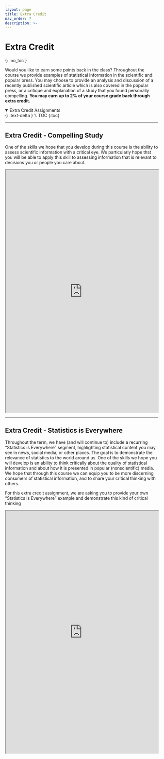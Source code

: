 ```yaml
---
layout: page
title: Extra Credit
nav_order: 7
description: >-
---
```


# Extra Credit
{: .no_toc }

Would you like to earn some points back in the class? Throughout the course we provide examples of statistical information in the scientific and popular press. You may choose to provide an analysis and discussion of a recently published scientific article which is also covered in the popular press, or a critique and explanation of a study that you found personally compelling. **You may earn up to 2% of your course grade back through extra credit.** 

<!-- Out of the four different EC opportunities, please pick two to complete. You're more than welcome to do more than two, but you will only receive credit for two for an additional 1% to your final grade (for each EC assignment). -->

<details open markdown="block">
  <summary>
    Extra Credit Assignments
  </summary>
  {: .text-delta }
1. TOC
{:toc}
</details>

<hr>

## Extra Credit - Compelling Study

One of the skills we hope that you develop during this course is the ability to assess scientific information with
a critical eye. We particularly hope that you will be able to apply this skill to assessing information that is
relevant to decisions you or people you care about.

<iframe src="https://ph142-ucb.github.io/su22/src/ec/ec-compelling-study_sp24.pdf" width="100%" height="800"></iframe>

<hr> 

<!-- ## Extra Credit - Statistical Humor

Laughter can help us to remember - and we wanted to give you a chance to express your creativity along
with your statistical knowledge as either a meme or an original cartoon.

<iframe src="https://ph142-ucb.github.io/su21/src/ec/ec-humor.pdf" width="100%" height="800"></iframe>

<hr> -->

<!--## Extra Credit - Question Creation

If you would like to recover points lost on the first or second midterm you have the option of an extra credit
assignment. To recover up to 3 marks on the midterm, reinforce your understanding, and to show your
creativity, you can make a short explanation of a concept from the course that includes sample question and
solution guide corresponding to topics covered during that lecture.

<iframe src="https://ph142-ucb.github.io/fa23/src/ec/ec-question-creation.pdf" width="100%" height="800"></iframe> 

<hr> -->

## Extra Credit - Statistics is Everywhere

Throughout the term, we have (and will continue to) include a recurring “Statistics is Everywhere” segment,
highlighting statistical content you may see in news, social media, or other places. The goal is to demonstrate
the relevance of statistics to the world around us. One of the skills we hope you will develop is an ability to
think critically about the quality of statistical information and about how it is presented in popular (nonscientific)
media. We hope that through this course we can equip you to be more discerning consumers of
statistical information, and to share your critical thinking with others.

For this extra credit assignment, we are asking you to provide your own “Statistics is Everywhere” example
and demonstrate this kind of critical thinking

<iframe src="https://ph142-ucb.github.io/fa23/src/ec/ec-statistics-is-everywhere_sp24.pdf" width="100%" height="800"></iframe>

